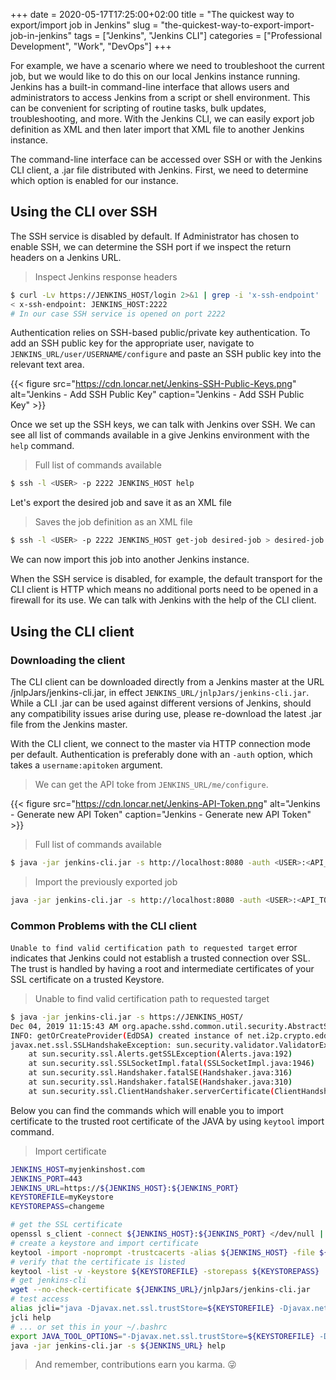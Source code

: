 +++
date = 2020-05-17T17:25:00+02:00
title = "The quickest way to export/import job in Jenkins"
slug = "the-quickest-way-to-export-import-job-in-jenkins"
tags = ["Jenkins", "Jenkins CLI"]
categories = ["Professional Development", "Work", "DevOps"]
+++

For example, we have a scenario where we need to troubleshoot the current job, but we would like to do this on our local Jenkins instance running. Jenkins has a built-in command-line interface that allows users and administrators to access Jenkins from a script or shell environment. This can be convenient for scripting of routine tasks, bulk updates, troubleshooting, and more. With the Jenkins CLI, we can easily export job definition as XML and then later import that XML file to another Jenkins instance.

The command-line interface can be accessed over SSH or with the Jenkins CLI client, a .jar file distributed with Jenkins. First, we need to determine which option is enabled for our instance.

## Using the CLI over SSH

The SSH service is disabled by default. If Administrator has chosen to enable SSH, we can determine the SSH port if we inspect the return headers on a Jenkins URL.

> Inspect Jenkins response headers

```bash
$ curl -Lv https://JENKINS_HOST/login 2>&1 | grep -i 'x-ssh-endpoint'
< x-ssh-endpoint: JENKINS_HOST:2222
# In our case SSH service is opened on port 2222
```

Authentication relies on SSH-based public/private key authentication. To add an SSH public key for the appropriate user, navigate to `JENKINS_URL/user/USERNAME/configure` and paste an SSH public key into the relevant text area.

{{< figure src="https://cdn.loncar.net/Jenkins-SSH-Public-Keys.png" alt="Jenkins - Add SSH Public Key" caption="Jenkins - Add SSH Public Key" >}}

Once we set up the SSH keys, we can talk with Jenkins over SSH. We can see all list of commands available in a give Jenkins environment with the  `help` command.

> Full list of commands available

```bash
$ ssh -l <USER> -p 2222 JENKINS_HOST help
```

Let's export the desired job and save it as an XML file

> Saves the job definition as an XML file

```bash
$ ssh -l <USER> -p 2222 JENKINS_HOST get-job desired-job > desired-job.xml
```

We can now import this job into another Jenkins instance.

When the SSH service is disabled, for example, the default transport for the CLI client is HTTP which means no additional ports need to be opened in a firewall for its use.  We can talk with Jenkins with the help of the CLI client.

## Using the CLI client

### Downloading the client

The CLI client can be downloaded directly from a Jenkins master at the URL /jnlpJars/jenkins-cli.jar, in effect `JENKINS_URL/jnlpJars/jenkins-cli.jar`.
While a CLI .jar can be used against different versions of Jenkins, should any compatibility issues arise during use, please re-download the latest .jar file from the Jenkins master.

With the CLI client, we connect to the master via HTTP connection mode per default. Authentication is preferably done with an `-auth` option, which takes a `username:apitoken` argument.

> We can get the API toke from `JENKINS_URL/me/configure`.

{{< figure src="https://cdn.loncar.net/Jenkins-API-Token.png" alt="Jenkins - Generate new API Token" caption="Jenkins - Generate new API Token" >}}

> Full list of commands available

```bash
$ java -jar jenkins-cli.jar -s http://localhost:8080 -auth <USER>:<API_TOKEN> help
```

> Import the previously exported job

```bash
java -jar jenkins-cli.jar -s http://localhost:8080 -auth <USER>:<API_TOKEN> create-job desired-job < desired-job.xml
```

### Common Problems with the CLI client

`Unable to find valid certification path to requested target` error indicates that Jenkins could not establish a trusted connection over SSL. The trust is handled by having a root and intermediate certificates of your SSL certificate on a trusted Keystore.

> Unable to find valid certification path to requested target

```bash
$ java -jar jenkins-cli.jar -s https://JENKINS_HOST/
Dec 04, 2019 11:15:43 AM org.apache.sshd.common.util.security.AbstractSecurityProviderRegistrar getOrCreateProvider
INFO: getOrCreateProvider(EdDSA) created instance of net.i2p.crypto.eddsa.EdDSASecurityProvider
javax.net.ssl.SSLHandshakeException: sun.security.validator.ValidatorException: PKIX path building failed: sun.security.provider.certpath.SunCertPathBuilderException: unable to find valid certification path to requested target
    at sun.security.ssl.Alerts.getSSLException(Alerts.java:192)
    at sun.security.ssl.SSLSocketImpl.fatal(SSLSocketImpl.java:1946)
    at sun.security.ssl.Handshaker.fatalSE(Handshaker.java:316)
    at sun.security.ssl.Handshaker.fatalSE(Handshaker.java:310)
    at sun.security.ssl.ClientHandshaker.serverCertificate(ClientHandshaker.java:1639)
```

Below you can find the commands which will enable you to import certificate to the trusted root certificate of the JAVA by using `keytool` import command.

> Import certificate

```bash
JENKINS_HOST=myjenkinshost.com
JENKINS_PORT=443
JENKINS_URL=https://${JENKINS_HOST}:${JENKINS_PORT}
KEYSTOREFILE=myKeystore
KEYSTOREPASS=changeme

# get the SSL certificate
openssl s_client -connect ${JENKINS_HOST}:${JENKINS_PORT} </dev/null | sed -ne '/-BEGIN CERTIFICATE-/,/-END CERTIFICATE-/p' > ${JENKINS_HOST}.cer
# create a keystore and import certificate
keytool -import -noprompt -trustcacerts -alias ${JENKINS_HOST} -file ${JENKINS_HOST}.cer -keystore ${KEYSTOREFILE} -storepass ${KEYSTOREPASS}
# verify that the certificate is listed
keytool -list -v -keystore ${KEYSTOREFILE} -storepass ${KEYSTOREPASS}
# get jenkins-cli
wget --no-check-certificate ${JENKINS_URL}/jnlpJars/jenkins-cli.jar
# test access
alias jcli="java -Djavax.net.ssl.trustStore=${KEYSTOREFILE} -Djavax.net.ssl.trustStorePassword=${KEYSTOREPASS} -jar jenkins-cli.jar -s ${JENKINS_URL,,}"
jcli help
# ... or set this in your ~/.bashrc
export JAVA_TOOL_OPTIONS="-Djavax.net.ssl.trustStore=${KEYSTOREFILE} -Djavax.net.ssl.trustStorePassword=${KEYSTOREPASS}"
java -jar jenkins-cli.jar -s ${JENKINS_URL} help
```

> And remember, contributions earn you karma. 😜
